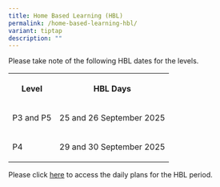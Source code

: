 ```yaml
---
title: Home Based Learning (HBL)
permalink: /home-based-learning-hbl/
variant: tiptap
description: ""
---
```

<p>Please take note of the following HBL dates for the levels.</p>
<p></p>
<table style="minWidth: 50px">
<colgroup>
<col>
<col>
</colgroup>
<tbody>
<tr>
<th rowspan="1" colspan="1">
<p>Level</p>
</th>
<th rowspan="1" colspan="1">
<p>HBL Days</p>
</th>
</tr>
<tr>
<td rowspan="1" colspan="1">
<p>P3 and P5</p>
</td>
<td rowspan="1" colspan="1">
<p>25 and 26 September 2025</p>
</td>
</tr>
<tr>
<td rowspan="1" colspan="1">
<p>P4</p>
</td>
<td rowspan="1" colspan="1">
<p>29 and 30 September 2025</p>
</td>
</tr>
</tbody>
</table>
<p></p>
<p>Please click <a href="/files/2025_School_Based_HBL__25_29_September_.pdf" rel="noopener nofollow" target="_blank">here</a> to
access the daily plans for the HBL period.</p>
<p></p>
<p></p>